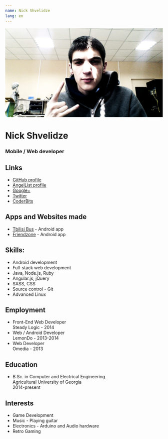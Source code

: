 ```yaml
---
name: Nick Shvelidze
lang: en
---
```


![](img/mugshot.jpg)

# Nick Shvelidze
### Mobile / Web developer

## Links
- [GitHub profile](https://github.com/shvelo)
- [AngelList profile](https://angel.co/nick-shvelidze)
- [Google+](https://plus.google.com/+NickShvelidze)
- [Twitter](https://twitter.com/shvelo96)
- [CoderBits](https://coderbits.com/shvelo)

## Apps and Websites made
- [Tbilisi Bus](https://play.google.com/store/apps/details?id=com.tbilisi.bus) - Android app
- [Friendzone](https://play.google.com/store/apps/details?id=com.friendzone.client) - Android app

## Skills:
- Android development
- Full-stack web development
- Java, Node.js, Ruby
- Angular.js, jQuery
- SASS, CSS
- Source control - Git
- Advanced Linux

## Employment
- Front-End Web Developer  
Steady Logic - 2014
- Web / Android Developer  
LemonDo - 2013-2014
- Web Developer  
Omedia - 2013

## Education
- B.Sc. in Computer and Electrical Engineering  
Agricultural University of Georgia  
2014-present

## Interests
- Game Development
- Music - Playing guitar
- Electronics - Arduino and Audio hardware
- Retro Gaming
